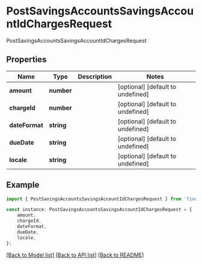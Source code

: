 # PostSavingsAccountsSavingsAccountIdChargesRequest

PostSavingsAccountsSavingsAccountIdChargesRequest

## Properties

Name | Type | Description | Notes
------------ | ------------- | ------------- | -------------
**amount** | **number** |  | [optional] [default to undefined]
**chargeId** | **number** |  | [optional] [default to undefined]
**dateFormat** | **string** |  | [optional] [default to undefined]
**dueDate** | **string** |  | [optional] [default to undefined]
**locale** | **string** |  | [optional] [default to undefined]

## Example

```typescript
import { PostSavingsAccountsSavingsAccountIdChargesRequest } from 'fineract-typescript-client';

const instance: PostSavingsAccountsSavingsAccountIdChargesRequest = {
    amount,
    chargeId,
    dateFormat,
    dueDate,
    locale,
};
```

[[Back to Model list]](../README.md#documentation-for-models) [[Back to API list]](../README.md#documentation-for-api-endpoints) [[Back to README]](../README.md)
